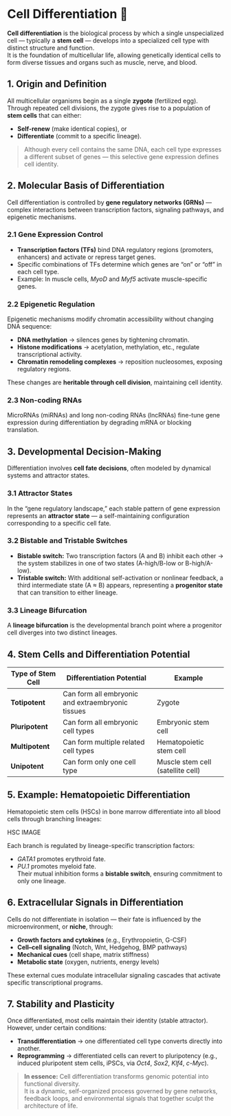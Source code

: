 # Cell Differentiation 🧬


**Cell differentiation** is the biological process by which a single unspecialized cell — typically a **stem cell** — develops into a specialized cell type with distinct structure and function.  
It is the foundation of multicellular life, allowing genetically identical cells to form diverse tissues and organs such as muscle, nerve, and blood.

## 1. Origin and Definition

All multicellular organisms begin as a single **zygote** (fertilized egg).  
Through repeated cell divisions, the zygote gives rise to a population of **stem cells** that can either:
- **Self-renew** (make identical copies), or  
- **Differentiate** (commit to a specific lineage).

> Although every cell contains the same DNA, each cell type expresses a different subset of genes — this selective gene expression defines cell identity.


## 2. Molecular Basis of Differentiation

Cell differentiation is controlled by **gene regulatory networks (GRNs)** — complex interactions between transcription factors, signaling pathways, and epigenetic mechanisms.

### 2.1 Gene Expression Control
- **Transcription factors (TFs)** bind DNA regulatory regions (promoters, enhancers) and activate or repress target genes.  
- Specific combinations of TFs determine which genes are “on” or “off” in each cell type.  
- Example: In muscle cells, *MyoD* and *Myf5* activate muscle-specific genes.

### 2.2 Epigenetic Regulation
Epigenetic mechanisms modify chromatin accessibility without changing DNA sequence:
- **DNA methylation** → silences genes by tightening chromatin.  
- **Histone modifications** → acetylation, methylation, etc., regulate transcriptional activity.  
- **Chromatin remodeling complexes** → reposition nucleosomes, exposing regulatory regions.

These changes are **heritable through cell division**, maintaining cell identity.

### 2.3 Non-coding RNAs
MicroRNAs (miRNAs) and long non-coding RNAs (lncRNAs) fine-tune gene expression during differentiation by degrading mRNA or blocking translation.

## 3. Developmental Decision-Making

Differentiation involves **cell fate decisions**, often modeled by dynamical systems and attractor states.

### 3.1 Attractor States
In the “gene regulatory landscape,” each stable pattern of gene expression represents an **attractor state** — a self-maintaining configuration corresponding to a specific cell fate.

### 3.2 Bistable and Tristable Switches
- **Bistable switch:** Two transcription factors (A and B) inhibit each other → the system stabilizes in one of two states (A-high/B-low or B-high/A-low).  
- **Tristable switch:** With additional self-activation or nonlinear feedback, a third intermediate state (A ≈ B) appears, representing a **progenitor state** that can transition to either lineage.

### 3.3 Lineage Bifurcation
A **lineage bifurcation** is the developmental branch point where a progenitor cell diverges into two distinct lineages.  


## 4. Stem Cells and Differentiation Potential

| Type of Stem Cell | Differentiation Potential | Example |
|--------------------|---------------------------|----------|
| **Totipotent** | Can form all embryonic and extraembryonic tissues | Zygote |
| **Pluripotent** | Can form all embryonic cell types | Embryonic stem cell |
| **Multipotent** | Can form multiple related cell types | Hematopoietic stem cell |
| **Unipotent** | Can form only one cell type | Muscle stem cell (satellite cell) |


## 5. Example: Hematopoietic Differentiation

Hematopoietic stem cells (HSCs) in bone marrow differentiate into all blood cells through branching lineages:


HSC IMAGE

Each branch is regulated by lineage-specific transcription factors:
- *GATA1* promotes erythroid fate.  
- *PU.1* promotes myeloid fate.  
Their mutual inhibition forms a **bistable switch**, ensuring commitment to only one lineage.

## 6. Extracellular Signals in Differentiation

Cells do not differentiate in isolation — their fate is influenced by the microenvironment, or **niche**, through:
- **Growth factors and cytokines** (e.g., Erythropoietin, G-CSF)
- **Cell–cell signaling** (Notch, Wnt, Hedgehog, BMP pathways)
- **Mechanical cues** (cell shape, matrix stiffness)
- **Metabolic state** (oxygen, nutrients, energy levels)

These external cues modulate intracellular signaling cascades that activate specific transcriptional programs.

## 7. Stability and Plasticity

Once differentiated, most cells maintain their identity (stable attractor).  
However, under certain conditions:
- **Transdifferentiation** → one differentiated cell type converts directly into another.  
- **Reprogramming** → differentiated cells can revert to pluripotency (e.g., induced pluripotent stem cells, iPSCs, via *Oct4*, *Sox2*, *Klf4*, *c-Myc*).
> **In essence:** Cell differentiation transforms genomic potential into functional diversity.  
> It is a dynamic, self-organized process governed by gene networks, feedback loops, and environmental signals that together sculpt the architecture of life.

